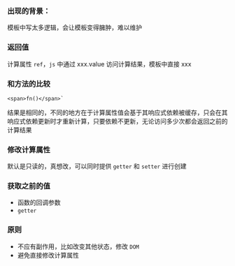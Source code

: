 ### 出现的背景：

模板中写太多逻辑，会让模板变得臃肿，难以维护

### 返回值

计算属性 `ref`，`js` 中通过 xxx.value 访问计算结果，模板中直接 xxx

### 和方法的比较

```vue
<span>fn()</span>`
```

结果是相同的，不同的地方在于计算属性值会基于其响应式依赖被缓存，只会在其响应式依赖更新时才重新计算，只要依赖不更新，无论访问多少次都会返回之前的计算结果

### 修改计算属性

默认是只读的，真想改，可以同时提供 `getter` 和 `setter` 进行创建

### 获取之前的值

- 函数的回调参数
- `getter`
    
### 原则

- 不应有副作用，比如改变其他状态，修改 `DOM`
- 避免直接修改计算属性